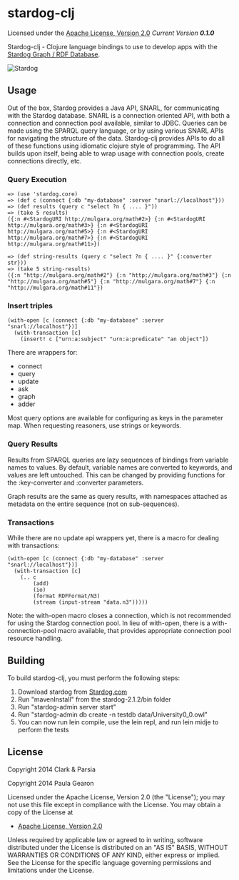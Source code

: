 # stardog-clj

Licensed under the [Apache License, Version 2.0](http://www.apache.org/licenses/LICENSE-2.0)
_Current Version **0.1.0**_

Stardog-clj - Clojure language bindings to use to develop apps with the [Stardog Graph / RDF Database](http://stardog.com).

![Stardog](http://docs.stardog.com/img/sd.png)


## Usage


Out of the box, Stardog provides a Java API, SNARL, for communicating with the Stardog database.  SNARL is a connection oriented API, with both a connection and connection pool available, similar to JDBC.  Queries can be made using the SPARQL query language, or by using various SNARL APIs for navigating the structure of the data. Stardog-clj provides APIs to do all of these functions using idiomatic clojure style of programming.  The API builds upon itself, being able to wrap usage with connection pools, create connections directly, etc.


### Query Execution

```
=> (use 'stardog.core)
=> (def c (connect {:db "my-database" :server "snarl://localhost"}))
=> (def results (query c "select ?n { .... }"))
=> (take 5 results)
({:n #<StardogURI http://mulgara.org/math#2>} {:n #<StardogURI http://mulgara.org/math#3>} {:n #<StardogURI http://mulgara.org/math#5>} {:n #<StardogURI http://mulgara.org/math#7>} {:n #<StardogURI http://mulgara.org/math#11>})

=> (def string-results (query c "select ?n { .... }" {:converter str}))
=> (take 5 string-results)
({:n "http://mulgara.org/math#2"} {:n "http://mulgara.org/math#3"} {:n "http://mulgara.org/math#5"} {:n "http://mulgara.org/math#7"} {:n "http://mulgara.org/math#11"})
```

### Insert triples
```
(with-open [c (connect {:db "my-database" :server "snarl://localhost"})]
  (with-transaction [c]
    (insert! c ["urn:a:subject" "urn:a:predicate" "an object"])
```

There are wrappers for:
 * connect
 * query
 * update
 * ask
 * graph
 * adder

Most query options are available for configuring as keys in the parameter map. When requesting
reasoners, use strings or keywords.

### Query Results

Results from SPARQL queries are lazy sequences of bindings from variable names to values.
By default, variable names are converted to keywords, and values are left untouched. This can
be changed by providing functions for the :key-converter and :converter parameters.

Graph results are the same as query results, with namespaces attached as metadata on the entire
sequence (not on sub-sequences).

### Transactions

While there are no update api wrappers yet, there is a macro for dealing with transactions:

```
(with-open [c (connect {:db "my-database" :server "snarl://localhost"})]
  (with-transaction [c]
    (.. c
        (add)
        (io)
        (format RDFFormat/N3)
        (stream (input-stream "data.n3")))))
```

Note: the with-open macro closes a connection, which is not recommended for using the Stardog connection pool.  In lieu of with-open, there is a with-connection-pool macro available, that provides appropriate connection pool resource handling.

## Building

To build stardog-clj, you must perform the following steps:

1. Download stardog from [Stardog.com](http://www.stardog.com)
2. Run "mavenInstall" from the stardog-2.1.2/bin folder
3. Run "stardog-admin server start"
4. Run "stardog-admin db create -n testdb data/University0_0.owl"
5. You can now run lein compile, use the lein repl, and run lein midje to perform the tests



## License

Copyright 2014 Clark & Parsia

Copyright 2014 Paula Gearon

Licensed under the Apache License, Version 2.0 (the "License");
you may not use this file except in compliance with the License.
You may obtain a copy of the License at

* [Apache License, Version 2.0](http://www.apache.org/licenses/LICENSE-2.0)

Unless required by applicable law or agreed to in writing, software
distributed under the License is distributed on an "AS IS" BASIS,
WITHOUT WARRANTIES OR CONDITIONS OF ANY KIND, either express or implied.
See the License for the specific language governing permissions and
limitations under the License.
